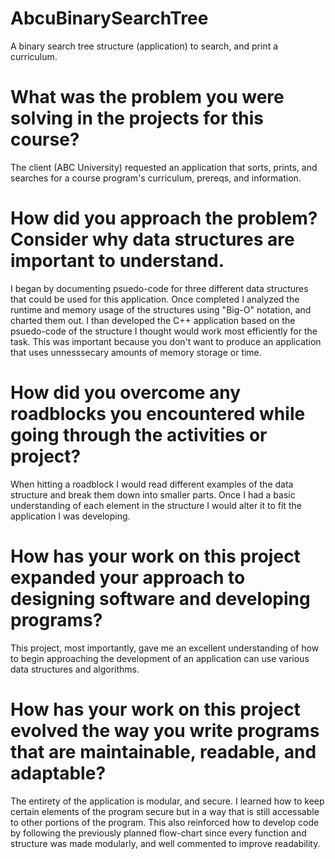 # AbcuBinarySearchTree
A binary search tree structure (application) to search, and print a curriculum.

# What was the problem you were solving in the projects for this course?
  The client (ABC University) requested an application that sorts, prints, and searches for a course program's curriculum, prereqs, and information. 

# How did you approach the problem? Consider why data structures are important to understand.
  I began by documenting psuedo-code for three different data structures that could be used for this application. Once completed I analyzed the runtime and memory usage of the structures using "Big-O" notation, and charted them out. I than developed the C++ application based on the psuedo-code of the structure I thought would work most efficiently for the task. This was important because you don't want to produce an application that uses unnesssecary amounts of memory storage or time.

# How did you overcome any roadblocks you encountered while going through the activities or project?
  When hitting a roadblock I would read different examples of the data structure and break them down into smaller parts. Once I had a basic understanding of each element in the structure I would alter it to fit the application I was developing.

# How has your work on this project expanded your approach to designing software and developing programs?
  This project, most importantly, gave me an excellent understanding of how to begin approaching the development of an application can use various data structures and algorithms.

# How has your work on this project evolved the way you write programs that are maintainable, readable, and adaptable?
  The entirety of the application is modular, and secure. I learned how to keep certain elements of the program secure but in a way that is still accessable to other portions of the program. This also reinforced how to develop code by following the previously planned flow-chart since every function and structure was made modularly, and well commented to improve readability.
